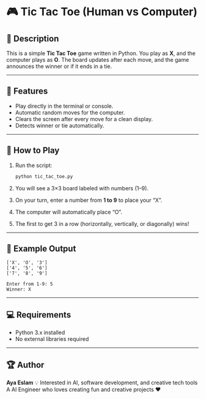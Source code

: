 
# 🎮 Tic Tac Toe (Human vs Computer)

## 📝 Description

This is a simple **Tic Tac Toe** game written in Python.
You play as **X**, and the computer plays as **O**.
The board updates after each move, and the game announces the winner or if it ends in a tie.

---

## 🚀 Features

* Play directly in the terminal or console.
* Automatic random moves for the computer.
* Clears the screen after every move for a clean display.
* Detects winner or tie automatically.

---

## 🧠 How to Play

1. Run the script:

   ```bash
   python tic_tac_toe.py
   ```
2. You will see a 3×3 board labeled with numbers (1–9).
3. On your turn, enter a number from **1 to 9** to place your “X”.
4. The computer will automatically place “O”.
5. The first to get 3 in a row (horizontally, vertically, or diagonally) wins!

---

## 🧩 Example Output

```
['X', 'O', '3']
['4', '5', '6']
['7', '8', '9']

Enter from 1-9: 5
Winner: X
```

---

## 💻 Requirements

* Python 3.x installed
* No external libraries required

---

## 🏆 Author

**Aya Eslam**
💡 Interested in AI, software development, and creative tech tools
A AI Engineer who loves creating fun and creative projects ❤️
